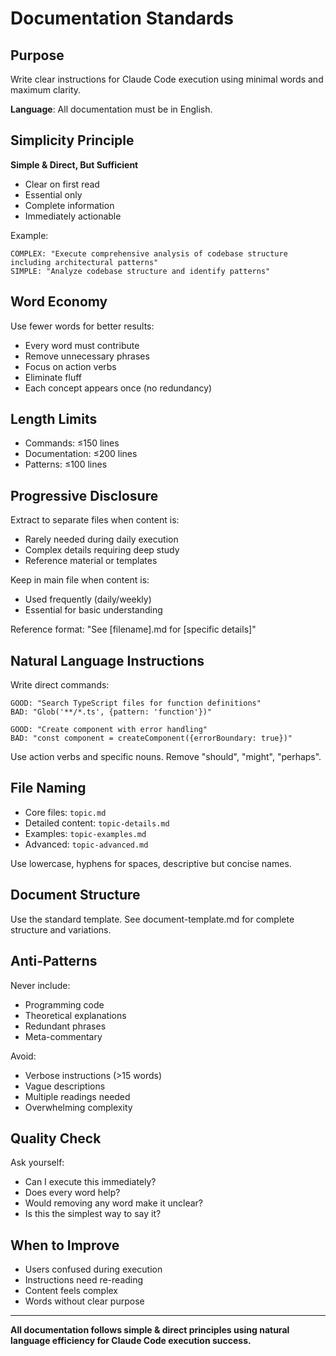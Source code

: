 # Documentation Standards

## Purpose
Write clear instructions for Claude Code execution using minimal words and maximum clarity.

**Language**: All documentation must be in English.

## Simplicity Principle
**Simple & Direct, But Sufficient**

- Clear on first read
- Essential only
- Complete information
- Immediately actionable

Example:
```
COMPLEX: "Execute comprehensive analysis of codebase structure including architectural patterns"
SIMPLE: "Analyze codebase structure and identify patterns"
```

## Word Economy
Use fewer words for better results:

- Every word must contribute
- Remove unnecessary phrases
- Focus on action verbs
- Eliminate fluff
- Each concept appears once (no redundancy)

## Length Limits
- Commands: ≤150 lines
- Documentation: ≤200 lines  
- Patterns: ≤100 lines

## Progressive Disclosure
Extract to separate files when content is:
- Rarely needed during daily execution
- Complex details requiring deep study
- Reference material or templates

Keep in main file when content is:
- Used frequently (daily/weekly)
- Essential for basic understanding

Reference format: "See [filename].md for [specific details]"

## Natural Language Instructions

Write direct commands:
```
GOOD: "Search TypeScript files for function definitions"
BAD: "Glob('**/*.ts', {pattern: 'function'})"

GOOD: "Create component with error handling"
BAD: "const component = createComponent({errorBoundary: true})"
```

Use action verbs and specific nouns. Remove "should", "might", "perhaps".

## File Naming
- Core files: `topic.md`
- Detailed content: `topic-details.md`
- Examples: `topic-examples.md`
- Advanced: `topic-advanced.md`

Use lowercase, hyphens for spaces, descriptive but concise names.

## Document Structure

Use the standard template. See document-template.md for complete structure and variations.

## Anti-Patterns

Never include:
- Programming code
- Theoretical explanations
- Redundant phrases
- Meta-commentary

Avoid:
- Verbose instructions (>15 words)
- Vague descriptions
- Multiple readings needed
- Overwhelming complexity

## Quality Check

Ask yourself:
- Can I execute this immediately?
- Does every word help?
- Would removing any word make it unclear?
- Is this the simplest way to say it?

## When to Improve
- Users confused during execution
- Instructions need re-reading
- Content feels complex
- Words without clear purpose

---

**All documentation follows simple & direct principles using natural language efficiency for Claude Code execution success.**
